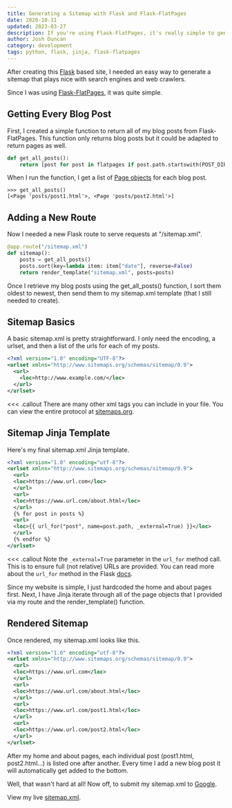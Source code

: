 ```yaml
---
title: Generating a Sitemap with Flask and Flask-FlatPages
date: 2020-10-31
updated: 2023-03-27
description: If you're using Flask-FlatPages, it's really simple to generate a sitemap that plays nice with search engines and helps your website get noticed.
author: Josh Duncan
category: development
tags: python, flask, jinja, flask-flatpages
---
```


After creating this [Flask](https://flask.palletsprojects.com/) based site, I needed an easy way to generate a sitemap that plays nice with search engines and web crawlers.

Since I was using [Flask-FlatPages](https://pythonhosted.org/Flask-FlatPages/), it was quite simple.

## Getting Every Blog Post

First, I created a simple function to return all of my blog posts from Flask-FlatPages. This function only returns blog posts but it could be adapted to return pages as well.

```python
def get_all_posts():
    return [post for post in flatpages if post.path.startswith(POST_DIR)]
```

When I run the function, I get a list of [Page objects](page-https://pythonhosted.org/Flask-FlatPages/#flask_flatpages.Page) for each blog post.

```pycon
>>> get_all_posts()
[<Page 'posts/post1.html'>, <Page 'posts/post2.html'>]
```

## Adding a New Route

Now I needed a new Flask route to serve requests at "/sitemap.xml".

```python
@app.route("/sitemap.xml")
def sitemap():
    posts = get_all_posts()
    posts.sort(key=lambda item: item["date"], reverse=False)
    return render_template("sitemap.xml", posts=posts)
```

Once I retrieve my blog posts using the get_all_posts() function, I sort them oldest to newest, then send them to my sitemap.xml template (that I still needed to create).

## Sitemap Basics

A basic sitemap.xml is pretty straightforward. I only need the encoding, a urlset, and then a list of the urls for each of my posts.

```xml
<?xml version="1.0" encoding="UTF-8"?>
<urlset xmlns="http://www.sitemaps.org/schemas/sitemap/0.9">
  <url>
    <loc>http://www.example.com/</loc>
  </url>
</urlset>
```

<<< .callout
There are many other xml tags you can include in your file. You can view the entire protocol at [sitemaps.org](https://www.sitemaps.org/protocol.html).
>>>

## Sitemap Jinja Template

Here's my final sitemap.xml Jinja template.

```xml
<?xml version="1.0" encoding="utf-8"?>
<urlset xmlns="http://www.sitemaps.org/schemas/sitemap/0.9">
  <url>
  <loc>https://www.url.com</loc>
  </url>
  <url>
  <loc>https://www.url.com/about.html</loc>
  </url>
  {% for post in posts %}
  <url>
  <loc>{{ url_for("post", name=post.path, _external=True) }}</loc>
  </url>
  {% endfor %}
</urlset>
```

<<< .callout
Note the `_external=True` parameter in the `url_for` method call. This is to ensure full (not relative) URLs are provided. You can read more about the `url_for` method in the Flask [docs](https://flask.palletsprojects.com/en/latest/api/#flask.Flask.url_for).
>>>

Since my website is simple, I just hardcoded the home and about pages first. Next, I have Jinja iterate through all of the page objects that I provided via my route and the render_template() function.

## Rendered Sitemap

Once rendered, my sitemap.xml looks like this.

```xml
<?xml version="1.0" encoding="utf-8"?>
<urlset xmlns="http://www.sitemaps.org/schemas/sitemap/0.9">
  <url>
  <loc>https://www.url.com</loc>
  </url>
  <url>
  <loc>https://www.url.com/about.html</loc>
  </url>
  <url>
  <loc>https://www.url.com/post1.html</loc>
  </url>
  <url>
  <loc>https://www.url.com/post2.html</loc>
  </url>
</urlset>
```

After my home and about pages, each individual post (post1.html, post2.html...) is listed one after another. Every time I add a new blog post it will automatically get added to the bottom.

Well, that wasn't hard at all! Now off, to submit my sitemap.xml to [Google](https://support.google.com/webmasters/answer/7451001).

View my live [sitemap.xml](/sitemap.xml).